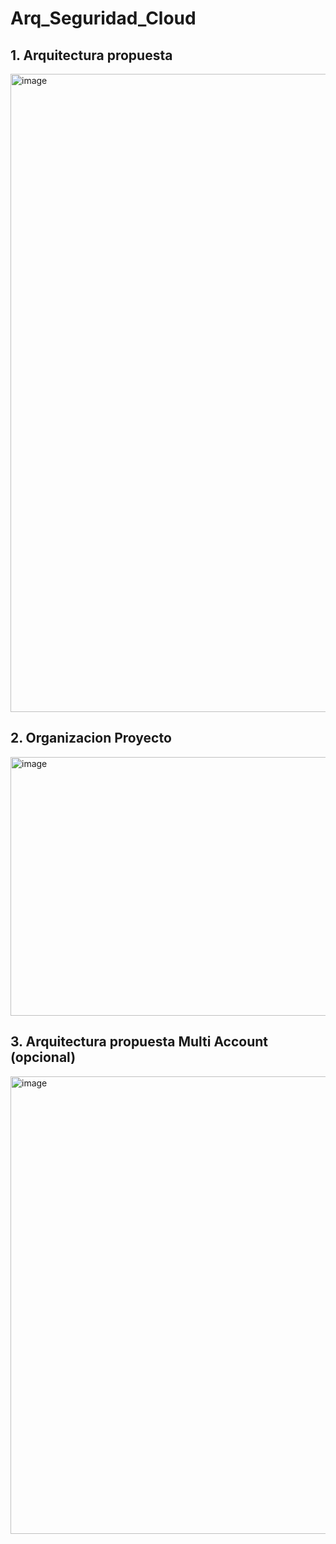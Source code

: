 # Arq_Seguridad_Cloud
## 1. Arquitectura propuesta 
<img width="1026" height="1021" alt="image" src="https://github.com/user-attachments/assets/a07ffd3d-273c-4773-b819-7a814eaefcb4" />

## 2. Organizacion Proyecto
<img width="685" height="414" alt="image" src="https://github.com/user-attachments/assets/ecc31eb3-67de-40b4-ad52-202567977c4b" />

## 3. Arquitectura propuesta Multi Account (opcional)
<img width="1451" height="732" alt="image" src="https://github.com/user-attachments/assets/cd938e3f-be25-4019-a53c-2375cfdbff1c" />
